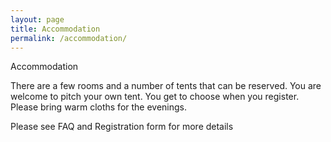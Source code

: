 ```yaml
---
layout: page
title: Accommodation
permalink: /accommodation/
---
```


Accommodation

There are a few rooms and a number of tents that can be reserved. You are welcome to pitch your own tent. You get to choose when you register. Please bring warm cloths for the evenings.

Please see FAQ and Registration form for more details
